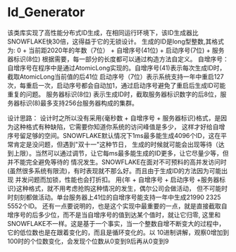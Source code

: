 # Id_Generator
该类库实现了高性能分布式ID生成，在相同运行环境下，该ID生成器比SNOWFLAKE快30倍，这得益于它的无锁设计。
生成的ID是long型整数,其格式为: 0 + 当前距2020年的年数（7位） + 自增序号(41位) + 启动序号(7位) + 服务器标识(8位)
根据需要，每一部分的长度都可以通过构造方法自定义。
  自增序号：自增序号在程序中是通过AtomicLong实现的。自增序号(41)表示每次生成ID时，截取AtomicLong当前值的后41位
  启动序号（7位）表示系统支持一年中重启127次，每重启一次，启动序号都会自动加1，通过启动序号避免了重启后生成ID可能
  重复的问题。
  服务器标识(8位) 表示生成ID时，截取服务器标识数字的后8位，服务器标识(8)最多支持256台服务器构成的集群。
  
设计思路：
  设计时之所以没有采用{毫秒数 + 自增序号 + 服务器标识}格式，是因为这种格式有种缺陷，它需要你知道你系统的访问峰值是多少，
  这样才好给自增序号留足够的空间。SNOWFLAKE默认情况下1ms最多能生成4096个ID，这在平常肯定是没问题，但遇到"双十一"这种节日，
  生成的时候就可能会出现等待（达到上限）。当然可以通过调节，让它每ms最多能生成的ID更多，让它尽量少等，但并不能完全避免等待的
  情况发生。SNOWFLAKE在面对不可预料的高并发访问时(虽然很多系统有限流)，有时表现就不那么好。而且由于生成ID的方法因为可能出现
  并发问题而加锁，性能也会打折扣。
  用{年 + 自增序号 + 启动序号 +服务器标识}这种格式，就不用考虑抢购这种情况的发生，偶尔公司会做活动，
  但不可能时时刻刻都做活动。单台服务器上41位的自增序号能支持一年中生成21990 2325 5552个ID。
  还有一点要说明的，也是这个实现中最重要的一点，就是直接截取自增序号的后多少位，而不是当自增序号的值到达某个值时，就让它归零,
  这里和SNOWFLAKE不一样。这是基于一个事实，当一个整数自增不断变大的过程中，它的低位数也是在跟着变化的，而且是循环变化的。以
  10进制讲解，观察0增加到100时的个位数变化，会发现个位数从0变到9后再从0变到9
  
